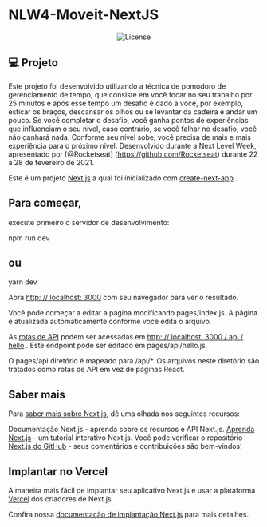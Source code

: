 # NLW4-Moveit-NextJS

<p align="center">
  <img alt="License" src="https://github.com/fernandohtcordeiro/NLW4-Moveit-NextJS/blob/main/home1.PNG">
</p>

## 💻 Projeto
Este projeto foi desenvolvido utilizando a técnica de pomodoro de gerenciamento de tempo, que consiste em você focar no seu trabalho por 25 minutos e após esse tempo um desafio é dado a você, por exemplo, esticar os braços, descansar os olhos ou se levantar da cadeira e andar um pouco. Se você completar o desafio, você ganha pontos de experiências que influenciam o seu nível, caso contrário, se você falhar no desafio, você não ganhará nada. Conforme seu nível sobe, você precisa de mais e mais experiência para o próximo nível.
Desenvolvido durante a Next Level Week, apresentado por [@Rocketseat] (https://github.com/Rocketseat) durante 22 a 28 de fevereiro de 2021.

Este é um projeto [Next.js](https://nextjs.org/) a qual foi inicializado com [create-next-app](https://github.com/vercel/next.js/tree/canary/packages/create-next-app).

## Para começar,
execute primeiro o servidor de desenvolvimento:

npm run dev
 ## ou 
yarn dev

Abra [http: // localhost: 3000](http://localhost:3000/) com seu navegador para ver o resultado.

Você pode começar a editar a página modificando pages/index.js. A página é atualizada automaticamente conforme você edita o arquivo.

As [rotas de API](https://nextjs.org/docs/api-routes/introduction) podem ser acessadas em [http: // localhost: 3000 / api / hello]() . Este endpoint pode ser editado em pages/api/hello.js.

O pages/api diretório é mapeado para /api/*. Os arquivos neste diretório são tratados como rotas de API em vez de páginas React.

## Saber mais

Para [saber mais sobre Next.js](https://nextjs.org/docs), dê uma olhada nos seguintes recursos:

Documentação Next.js - aprenda sobre os recursos e API Next.js.
[Aprenda Next.js](https://nextjs.org/learn/basics/create-nextjs-app) - um tutorial interativo Next.js.
Você pode verificar o repositório [Next.js do GitHub](https://github.com/vercel/next.js/) - seus comentários e contribuições são bem-vindos!

## Implantar no Vercel

A maneira mais fácil de implantar seu aplicativo Next.js é usar a plataforma [Vercel](https://vercel.com/new?utm_medium=default-template&filter=next.js&utm_source=create-next-app&utm_campaign=create-next-app-readme) dos criadores de Next.js.

Confira nossa [documentação de implantação Next.js](https://nextjs.org/docs/deployment) para mais detalhes.
